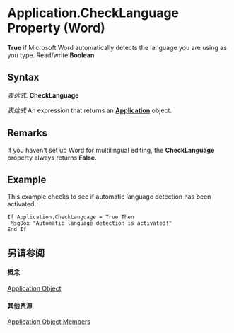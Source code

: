 
# Application.CheckLanguage Property (Word)

 **True** if Microsoft Word automatically detects the language you are using as you type. Read/write **Boolean**.


## Syntax

 _表达式_. **CheckLanguage**

 _表达式_ An expression that returns an **[Application](d1cf6f8f-4e88-bf01-93b4-90a83f79cb44.md)** object.


## Remarks

If you haven't set up Word for multilingual editing, the  **CheckLanguage** property always returns **False**.


## Example

This example checks to see if automatic language detection has been activated.


```
If Application.CheckLanguage = True Then 
 MsgBox "Automatic language detection is activated!" 
End If
```


## 另请参阅


#### 概念


[Application Object](d1cf6f8f-4e88-bf01-93b4-90a83f79cb44.md)
#### 其他资源


[Application Object Members](http://msdn.microsoft.com/library/71669f1e-65f1-b0f1-b67d-355dfdbebe50%28Office.15%29.aspx)